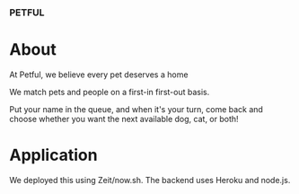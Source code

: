 ### PETFUL

# About
At Petful, we believe every pet deserves a home

We match pets and people on a first-in first-out basis.

Put your name in the queue, and when it's your turn, come back 
      and choose whether you want the next available dog,
        cat, or both!

# Application

We deployed this using Zeit/now.sh. The backend uses Heroku and node.js.